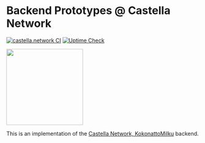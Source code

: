 # Backend Prototypes @ Castella Network

[![castella.network CI](https://github.com/galpt/network-test/actions/workflows/actions.yml/badge.svg)](https://github.com/galpt/network-test/actions/workflows/actions.yml)
[![Uptime Check](https://github.com/galpt/network-test/actions/workflows/actions-restart.yml/badge.svg)](https://github.com/galpt/network-test/actions/workflows/actions-restart.yml)

<img src="https://castella.network/hotlink-ok/qiqi1.png" width=200 height=200>

This is an implementation of the [Castella Network, KokonattoMilku](https://x.castella.network/) backend.